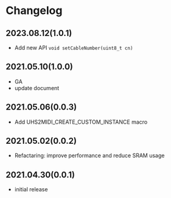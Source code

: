 # Changelog
## 2023.08.12(1.0.1)
- Add new API ```void setCableNumber(uint8_t cn)```

## 2021.05.10(1.0.0)
- GA
- update document

## 2021.05.06(0.0.3)
- Add UHS2MIDI_CREATE_CUSTOM_INSTANCE macro

## 2021.05.02(0.0.2)
- Refactaring: improve performance and reduce SRAM usage

## 2021.04.30(0.0.1)
- initial release
